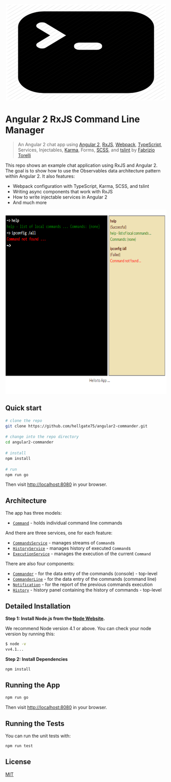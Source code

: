 <p align="center">
  <img src="app/images/logos/command-line-logo.png" alt="Angular 2 RxJS Command Line Manager" width="500" height="300"/>
</p>

# Angular 2 RxJS Command Line Manager

> An Angular 2 chat app using [Angular 2](https://angular.io/), [RxJS](https://github.com/Reactive-Extensions/RxJS), [Webpack](https://webpack.github.io/), [TypeScript](http://www.typescriptlang.org/), Services, Injectables, [Karma](http://karma-runner.github.io/), Forms, [SCSS](http://sass-lang.com/), and [tslint](http://palantir.github.io/tslint/) by [Fabrizio Torelli](https://github.com/hellgate75)

This repo shows an example chat application using RxJS and Angular 2. The goal is to show how to use the Observables data architecture pattern within Angular 2. It also features:

* Webpack configuration with TypeScript, Karma, SCSS, and tslint
* Writing async components that work with RxJS
* How to write injectable services in Angular 2
* And much more

<p align="center">
  <img src="app/images/readme/commander.png" alt="Angular 2 RxJS Command Line Manager" width="713" height="574"/>
</p>

## Quick start

```bash
# clone the repo
git clone https://github.com/hellgate75/angular2-commander.git

# change into the repo directory
cd angular2-commander

# install
npm install

# run
npm run go
```

Then visit [http://localhost:8080](http://localhost:8080) in your browser.

## Architecture

The app has three models:

* [`Command`](app/ts/model/base_models.ts#L14) - holds individual command line commands

And there are three services, one for each feature:

* [`CommandsService`](app/ts/services/CommandsService.ts) - manages streams of `Command`s
* [`HistoryService`](app/ts/services/HistoryService.ts) - manages history of executed `Command`s
* [`ExecutionService`](app/ts/services/ExecutionService.ts) - manages the execution of the current `Command`

There are also four components:

* [`Commander`](app/ts/components/Commander.ts#L107) - for the data entry of the commands (console) - top-level
* [`CommanderLine`](app/ts/components/Commander.ts#L31) - for the data entry of the commands (command line)
* [`Notification`](app/ts/components/Commander.ts#L84) - for the report of the previous commands execution
* [`History`](app/ts/components/History.ts) - history panel containing the history of commands - top-level

## Detailed Installation

**Step 1: Install Node.js from the [Node Website](http://nodejs.org/).**

We recommend Node version 4.1 or above. You can check your node version by running this:

```bash
$ node -v
vv4.1...
```

**Step 2: Install Dependencies**

```bash
npm install
```

## Running the App

```bash
npm run go
```

Then visit [http://localhost:8080](http://localhost:8080) in your browser.

## Running the Tests

You can run the unit tests with:

```bash
npm run test
```

## License
 [MIT](/LICENSE.md)
